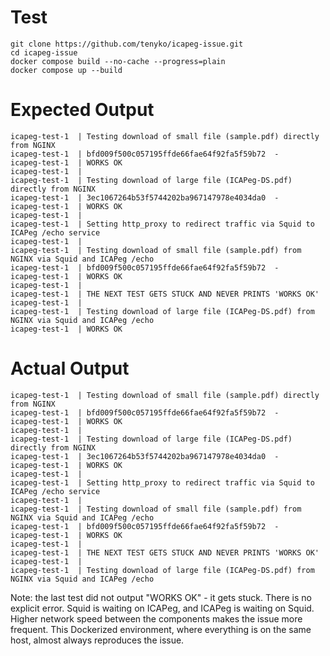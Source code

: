 
# Test
    git clone https://github.com/tenyko/icapeg-issue.git
    cd icapeg-issue
    docker compose build --no-cache --progress=plain
    docker compose up --build

# Expected Output
    icapeg-test-1  | Testing download of small file (sample.pdf) directly from NGINX
    icapeg-test-1  | bfd009f500c057195ffde66fae64f92fa5f59b72  -
    icapeg-test-1  | WORKS OK
    icapeg-test-1  | 
    icapeg-test-1  | Testing download of large file (ICAPeg-DS.pdf) directly from NGINX
    icapeg-test-1  | 3ec1067264b53f5744202ba967147978e4034da0  -
    icapeg-test-1  | WORKS OK
    icapeg-test-1  | 
    icapeg-test-1  | Setting http_proxy to redirect traffic via Squid to ICAPeg /echo service
    icapeg-test-1  | 
    icapeg-test-1  | Testing download of small file (sample.pdf) from NGINX via Squid and ICAPeg /echo
    icapeg-test-1  | bfd009f500c057195ffde66fae64f92fa5f59b72  -
    icapeg-test-1  | WORKS OK
    icapeg-test-1  | 
    icapeg-test-1  | THE NEXT TEST GETS STUCK AND NEVER PRINTS 'WORKS OK'
    icapeg-test-1  | 
    icapeg-test-1  | Testing download of large file (ICAPeg-DS.pdf) from NGINX via Squid and ICAPeg /echo
    icapeg-test-1  | WORKS OK

# Actual Output
    icapeg-test-1  | Testing download of small file (sample.pdf) directly from NGINX
    icapeg-test-1  | bfd009f500c057195ffde66fae64f92fa5f59b72  -
    icapeg-test-1  | WORKS OK
    icapeg-test-1  | 
    icapeg-test-1  | Testing download of large file (ICAPeg-DS.pdf) directly from NGINX
    icapeg-test-1  | 3ec1067264b53f5744202ba967147978e4034da0  -
    icapeg-test-1  | WORKS OK
    icapeg-test-1  | 
    icapeg-test-1  | Setting http_proxy to redirect traffic via Squid to ICAPeg /echo service
    icapeg-test-1  | 
    icapeg-test-1  | Testing download of small file (sample.pdf) from NGINX via Squid and ICAPeg /echo
    icapeg-test-1  | bfd009f500c057195ffde66fae64f92fa5f59b72  -
    icapeg-test-1  | WORKS OK
    icapeg-test-1  | 
    icapeg-test-1  | THE NEXT TEST GETS STUCK AND NEVER PRINTS 'WORKS OK'
    icapeg-test-1  | 
    icapeg-test-1  | Testing download of large file (ICAPeg-DS.pdf) from NGINX via Squid and ICAPeg /echo

Note: the last test did not output "WORKS OK" - it gets stuck. There is no explicit error.
Squid is waiting on ICAPeg, and ICAPeg is waiting on Squid.
Higher network speed between the components makes the issue more frequent.
This Dockerized environment, where everything is on the same host, almost always reproduces the issue.


